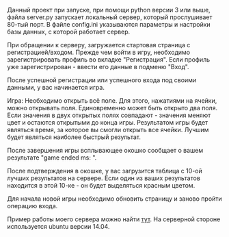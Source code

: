 Данный проект при запуске, при помощи python версии 3 или выше, файла server.py запускает локальный сервер, который прослушивает 80-тый порт.
В файле config.ini указываются параметры и настройки базы данных, с которой работает сервер.


При обращении к серверу, загружается стартовая страница с регистрацией/входом.
Прежде чем войти в игру, необходимо зарегистрировать профиль во вкладке "Регистрация".
Если профиль уже зарегистрирован - ввести его данные в подменю "Вход".

После успешной регистрации или успешного входа под своими данными, у вас начинается игра.

Игра: Необходимо открыть всё поле. Для этого, нажатиями на ячейки, можно открывать поля. Единовременно может быть открыто два поля.
Если значения в двух открытых полях совпадают - значения меняют цвет и остаются открытыми до конца игры.
Результатом игры будет являться время, за которое вы смогли открыть все ячейки. Лучшим будет являться наиболее быстрый результат.

После завершения игры всплывающее окошко сообщает о вашем результате "game ended ms: ".

После подтверждения в окошке, у вас загрузится таблица с 10-ой лучших результатов на сервере.
Если один из ваших результатов находится в этой 10-ке - он будет выделяться красным цветом.

Для начала новой игры необходимо обновить страницу и заново пройти операцию входа.

Пример работы моего сервера можно найти [тут](http://ec2-54-191-92-101.us-west-2.compute.amazonaws.com).
На серверной стороне используется ubuntu версии 14.04.
